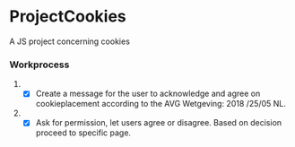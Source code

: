 # ProjectCookies
A JS project concerning cookies

### Workprocess
 1. - [x] Create a message for the user to acknowledge and agree on cookieplacement according to the AVG Wetgeving: 2018 /25/05 NL.
 2. - [x] Ask for permission, let users agree or disagree. Based on decision proceed to specific page.
